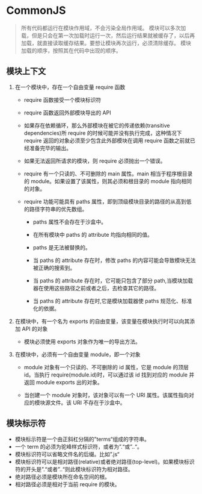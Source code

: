 # CommonJS

> 所有代码都运行在模块作用域，不会污染全局作用域。
> 模块可以多次加载，但是只会在第一次加载时运行一次，然后运行结果就被缓存了，以后再加载，就直接读取缓存结果。要想让模块再次运行，必须清除缓存。
> 模块加载的顺序，按照其在代码中出现的顺序。

## 模块上下文

1.  在一个模块中，存在一个自由变量 require 函数

    -   require 函数接受一个模块标识符

    -   require 函数返回外部模块导出的 API

    -   如果存在依赖循环，那么外部模块在被它的传递依赖(transitive dependencies)所 require 的时候可能并没有执行完成，这种情况下 require 返回的对象必须至少包含此外部模块在调用 require 函数之前就已经准备完毕的输出。

    -   如果无法返回所请求的模块，则 require 必须抛出一个错误。

    -   require 有一个只读的、不可删除的 main 属性。main 相当于程序根目录的 module。如果设置了该属性，则其必须和根目录的 module 指向相同的对象。

    -   require 功能可能具有 paths 属性，即到顶级模块目录的路径的从高到低的路径字符串的优先数组。

        -   paths 属性不会存在于沙盒中。

        -   在所有模块中 paths 的 attribute 均指向相同的值。

        -   paths 是无法被替换的。

        -   当 paths 的 attribute 存在时，修改 paths 的内容可能会导致模块无法被正确的搜索到。

        -   当 paths 的 attribute 存在时，它可能只包含了部分 path,当模块加载器在使用这些路径之前或者之后，去检查其它的路径。

        -   当 paths 的 attribute 存在时,它是模块加载器使 paths 规范化、标准化的依据。

2.  在模块中，有一个名为 exports 的自由变量，该变量在模块执行时可以向其添加 API 的对象

    -   模块必须使用 exports 对象作为唯一的导出方法。

3.  在模块中，必须有一个自由变量 module，即一个对象

    -   module 对象有一个只读的、不可删除的 id 属性，它是 module 的顶层 id。当执行 require(module.id)时，可以通过该 id 找到对应的 module 并返回 module exports 出的对象。

    -   当创建一个 module 对象时，该对象可以有一个 URI 属性。该属性指向对应的模块源文件。该 URI 不存在于沙盒中。

## 模块标示符

-   模块标示符是一个由正斜杠分隔的”terms“组成的字符串。
-   一个 term 的必须为驼峰样式标识符，或者为”.“或”..“。
-   模块标识符可以省略文件名的后缀。比如”.js“
-   模块标识符可以是相对路径(relative)或者绝对路径(top-level)。如果模块标识符的开头是”.“或者”..“则此模块标识符为相对路径。
-   绝对路径必须是模块所在命名空间的根。
-   相对路径必须是相对于当前 require 的模块。


